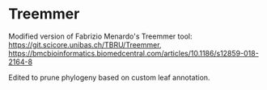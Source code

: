 # Treemmer

Modified version of Fabrizio Menardo's Treemmer tool: https://git.scicore.unibas.ch/TBRU/Treemmer, https://bmcbioinformatics.biomedcentral.com/articles/10.1186/s12859-018-2164-8

Edited to prune phylogeny based on custom leaf annotation. 

